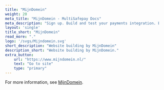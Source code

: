 ```yaml
---
title: "MijnDomein"
weight: 20
meta_title: "MijnDomein - MultiSafepay Docs"
meta_description: "Sign up. Build and test your payments integration. Explore our products and services. Use our API Reference, SDKs, and wrappers. Get support."
layout: 'single'
title_short: "MijnDomein"
read_more: "."
logo: '/svgs/Mijndomein.svg'
short_description: "Website building by MijnDomein"
description_short: "Website building by MijnDomein."
extra_button:
    url: "https://www.mijndomein.nl/" 
    text: "Go to site" 
    type: "primary"
---
```


For more information, see [MijnDomein](https://www.mijndomein.nl/).